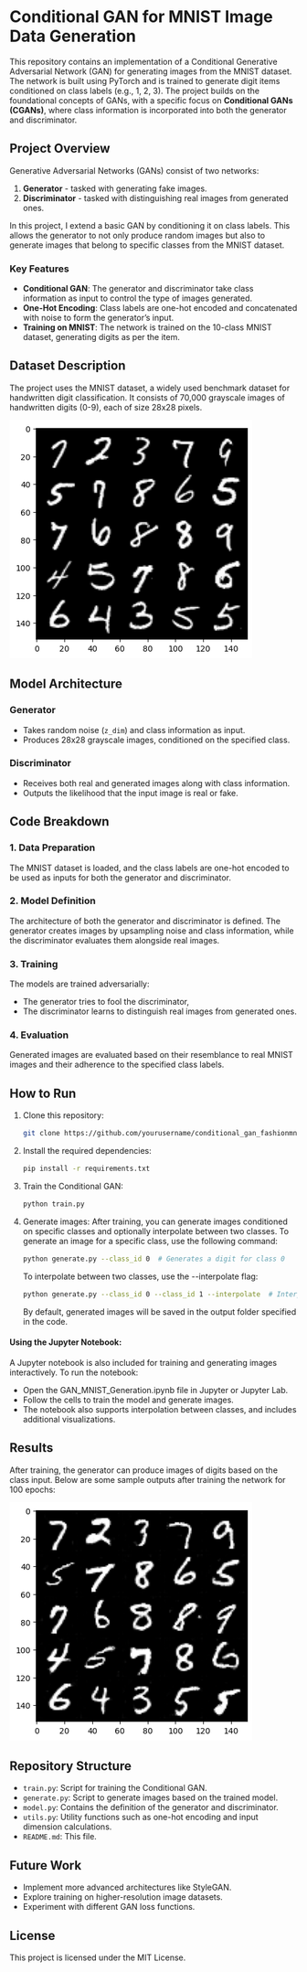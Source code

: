 # Conditional GAN for MNIST Image Data Generation

This repository contains an implementation of a Conditional Generative Adversarial Network (GAN) for generating images from the MNIST dataset. The network is built using PyTorch and is trained to generate digit items conditioned on class labels (e.g., 1, 2, 3). The project builds on the foundational concepts of GANs, with a specific focus on **Conditional GANs (CGANs)**, where class information is incorporated into both the generator and discriminator.

## Project Overview

Generative Adversarial Networks (GANs) consist of two networks: 
1. **Generator** - tasked with generating fake images.
2. **Discriminator** - tasked with distinguishing real images from generated ones.

In this project, I extend a basic GAN by conditioning it on class labels. This allows the generator to not only produce random images but also to generate images that belong to specific classes from the MNIST dataset.

### Key Features
- **Conditional GAN**: The generator and discriminator take class information as input to control the type of images generated.
- **One-Hot Encoding**: Class labels are one-hot encoded and concatenated with noise to form the generator’s input.
- **Training on MNIST**: The network is trained on the 10-class MNIST dataset, generating digits as per the item.

## Dataset Description
The project uses the MNIST dataset, a widely used benchmark dataset for handwritten digit classification. It consists of 70,000 grayscale images of handwritten digits (0-9), each of size 28x28 pixels.

![Real Digits Sample](real_mnist_digits.png)


## Model Architecture

### Generator
- Takes random noise (`z_dim`) and class information as input.
- Produces 28x28 grayscale images, conditioned on the specified class.

### Discriminator
- Receives both real and generated images along with class information.
- Outputs the likelihood that the input image is real or fake.

## Code Breakdown

### 1. **Data Preparation**
The MNIST dataset is loaded, and the class labels are one-hot encoded to be used as inputs for both the generator and discriminator.

### 2. **Model Definition**
The architecture of both the generator and discriminator is defined. The generator creates images by upsampling noise and class information, while the discriminator evaluates them alongside real images.

### 3. **Training**
The models are trained adversarially: 
- The generator tries to fool the discriminator, 
- The discriminator learns to distinguish real images from generated ones.

### 4. **Evaluation**
Generated images are evaluated based on their resemblance to real MNIST images and their adherence to the specified class labels.

## How to Run

1. Clone this repository:
   ```bash
   git clone https://github.com/yourusername/conditional_gan_fashionmnist.git
   ```

2. Install the required dependencies:
   ```bash
   pip install -r requirements.txt
   ```

3. Train the Conditional GAN:
   ```bash
   python train.py
   ```

4. Generate images:
   After training, you can generate images conditioned on specific classes and optionally interpolate between two classes. To generate an image for a specific class, use the following command:

   ``` bash
   python generate.py --class_id 0  # Generates a digit for class 0
   ```
   To interpolate between two classes, use the --interpolate flag:
   
   ``` bash
   python generate.py --class_id 0 --class_id 1 --interpolate  # Interpolates between class 0 and class 1
   ``` 
   By default, generated images will be saved in the output folder specified in the code.

#### Using the Jupyter Notebook:

A Jupyter notebook is also included for training and generating images interactively. To run the notebook:

 - Open the GAN_MNIST_Generation.ipynb file in Jupyter or Jupyter Lab.
 - Follow the cells to train the model and generate images.
 - The notebook also supports interpolation between classes, and includes additional visualizations.

## Results

After training, the generator can produce images of digits based on the class input. Below are some sample outputs after training the network for 100 epochs:

![Generated Digits Sample](gan_generated_digits_2.png)

## Repository Structure

- `train.py`: Script for training the Conditional GAN.
- `generate.py`: Script to generate images based on the trained model.
- `model.py`: Contains the definition of the generator and discriminator.
- `utils.py`: Utility functions such as one-hot encoding and input dimension calculations.
- `README.md`: This file.

## Future Work

- Implement more advanced architectures like StyleGAN.
- Explore training on higher-resolution image datasets.
- Experiment with different GAN loss functions.

## License

This project is licensed under the MIT License.
